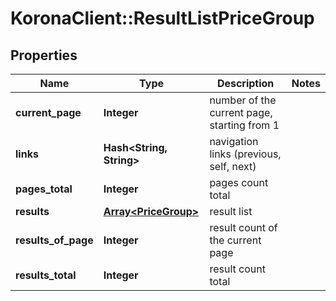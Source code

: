 # KoronaClient::ResultListPriceGroup

## Properties
Name | Type | Description | Notes
------------ | ------------- | ------------- | -------------
**current_page** | **Integer** | number of the current page, starting from 1 | 
**links** | **Hash&lt;String, String&gt;** | navigation links (previous, self, next) | 
**pages_total** | **Integer** | pages count total | 
**results** | [**Array&lt;PriceGroup&gt;**](PriceGroup.md) | result list | 
**results_of_page** | **Integer** | result count of the current page | 
**results_total** | **Integer** | result count total | 


